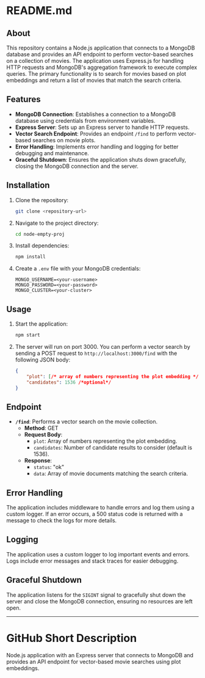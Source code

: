 # README.md

## About

This repository contains a Node.js application that connects to a MongoDB database and provides an API endpoint to perform vector-based searches on a collection of movies. The application uses Express.js for handling HTTP requests and MongoDB's aggregation framework to execute complex queries. The primary functionality is to search for movies based on plot embeddings and return a list of movies that match the search criteria.

## Features

- **MongoDB Connection**: Establishes a connection to a MongoDB database using credentials from environment variables.
- **Express Server**: Sets up an Express server to handle HTTP requests.
- **Vector Search Endpoint**: Provides an endpoint `/find` to perform vector-based searches on movie plots.
- **Error Handling**: Implements error handling and logging for better debugging and maintenance.
- **Graceful Shutdown**: Ensures the application shuts down gracefully, closing the MongoDB connection and the server.

## Installation

1. Clone the repository:
    ```bash
    git clone <repository-url>
    ```
2. Navigate to the project directory:
    ```bash
    cd node-empty-proj
    ```
3. Install dependencies:
    ```bash
    npm install
    ```
4. Create a `.env` file with your MongoDB credentials:
    ```plaintext
    MONGO_USERNAME=<your-username>
    MONGO_PASSWORD=<your-password>
    MONGO_CLUSTER=<your-cluster>
    ```

## Usage

1. Start the application:
    ```bash
    npm start
    ```
2. The server will run on port 3000. You can perform a vector search by sending a POST request to `http://localhost:3000/find` with the following JSON body:
    ```json
    {
        "plot": [/* array of numbers representing the plot embedding */],
        "candidates": 1536 /*optional*/
    }
    ```

## Endpoint

- **`/find`**: Performs a vector search on the movie collection.
    - **Method**: GET
    - **Request Body**:
        - `plot`: Array of numbers representing the plot embedding.
        - `candidates`: Number of candidate results to consider (default is 1536).
    - **Response**:
        - `status`: "ok"
        - `data`: Array of movie documents matching the search criteria.

## Error Handling

The application includes middleware to handle errors and log them using a custom logger. If an error occurs, a 500 status code is returned with a message to check the logs for more details.

## Logging

The application uses a custom logger to log important events and errors. Logs include error messages and stack traces for easier debugging.

## Graceful Shutdown

The application listens for the `SIGINT` signal to gracefully shut down the server and close the MongoDB connection, ensuring no resources are left open.

---

# GitHub Short Description

Node.js application with an Express server that connects to MongoDB and provides an API endpoint for vector-based movie searches using plot embeddings.
